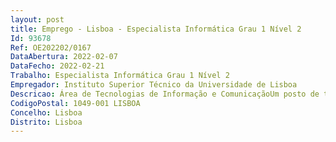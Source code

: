 ```yaml
--- 
layout: post
title: Emprego - Lisboa - Especialista Informática Grau 1 Nível 2
Id: 93678
Ref: OE202202/0167
DataAbertura: 2022-02-07
DataFecho: 2022-02-21
Trabalho: Especialista Informática Grau 1 Nível 2
Empregador: Instituto Superior Técnico da Universidade de Lisboa
Descricao: Área de Tecnologias de Informação e ComunicaçãoUm posto de trabalho a ocupar na modalidade de contrato de trabalho em funções públicas por tempo determinado, em conformidade com o estabelecido no Mapa de Pessoal aprovado para 2022. Gestão avançada de sistemas operativos. Instalação, atualização e realização de cópias de segurança de sistemas operativos. Gestão de plataformas de nuvem e sistemas de virtualização. Suporte avançado a equipas de desenvolvimento e utilizadores na instalação, configuração e gestão em larga escala de aplicações e servidores.
CodigoPostal: 1049-001 LISBOA
Concelho: Lisboa
Distrito: Lisboa
--- 
```


